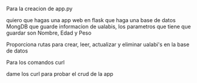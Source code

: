 Para la creacion de app.py

quiero que hagas una app web en flask que haga una base de datos MongDB que guarde informacion de ualabis, los parametros que tiene que guardar son Nombre, Edad y Peso

Proporciona rutas para crear, leer, actualizar y eliminar ualabi's en la base de datos




Para los comandos curl

dame los curl para probar el crud de la app